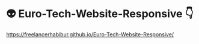 # 👽 Euro-Tech-Website-Responsive 👇
https://freelancerhabibur.github.io/Euro-Tech-Website-Responsive/

